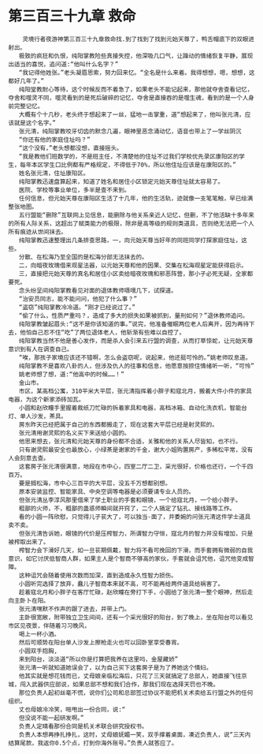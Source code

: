 # 第三百三十九章 救命
        灵境行者夜游神第三百三十九章救命找.到了找到了找到元始天尊了，鸭舌帽底下的双眼进射出。
       极致的疯狂和仇恨，纯阳掌教险些真接失控，他深吸几口气，让躁动的情绪恢复平静，展现出适当的喜悦，追问道:“他叫什么名字？”
       “我记得他姓张。”老头凝眉思索，努力回来忆。“全名是什么来着。我得想想，嗯，想想，这都好几年了。”
       纯阳堂教耐心等待，这个时候反而不着急了，如果老头不能记起来，那他就夺舍查看记忆，夺舍和噬灵不同，噬灵看到的是死后破碎的记忆，夺舍是直接吞的是噬生魂，看到的是一个人身前完整记忆。
       大概有个十几秒，老头终于想起来了一丝，猛地一击掌重，道“想起来了，他叫张元清，应该就是这个名字。”
       张元清，纯阳掌教咬牙切齿的默念几遍，眼神里恶念涌动忆，语音也带上了一学丝阴沉
       “你还有他的家庭住址吗？”
       “这个没有，”老头想都没想，直接摇头。
       “我是教他们班数学的，不是班主任，不清楚他的住址不过我们学校优先录区康阳区的学生，每年本区学生口比例都有严格规定，不得低于70%，所以他住址应该是在康阳区的。”
       姓名张元清，住址康阳区。
       纯阳掌教迅速盘算起来，知道了姓名和居住小区锁定元始天尊住址就太容易了。
       医院、学校等事业单位，多半是查不来到。
       任何信息，但元始天尊在康阳区生活了十几年，他的生活轨，迹就像一支笔笔触，早已绘满整张地图。
       五行盟能“删除”互联网上见信息，能删除与他关系亲近人记忆，但删，不了他活缺十多年来的所有人际关系，这超出了赋类能力的极限，除非是高等级的规则类道具，否则绝无法把一个人所有痕迹从世间抹去。
       纯阳掌教迅速整理出几条排查思路，一，向元始天尊当好年的同班同学打探家庭住址，这些。
       分散、在松海乃至全国的是松海分部无法抹去的。
       二，向暗夜玫瑰借来观星法器，以元始天尊和他的因果、交集在松海观星定能获得启示。
       三，直接把元始天尊的真名和居住小区卖给暗夜玫瑰和邪恶阵营，那小子必死无疑，全家都要死。
       念头纷呈间纯阳掌教看见对面的退体教师嗫嚅几下，试探道。
       “治安员同志，能不能问问，他犯了什么事？”
       “盗窃”纯阳掌教冷冷道。“刚才已经说过了。”
       “偷了什么，性质严重吗？，造成了多大的损失如果被抓到，量刑如何？”退休教师追问。
       纯阳掌教皱起眉头:“这不是你该知道的事。”说完，他准备催眠两位老人后离开，因为再待下去，他怕自己忍不住“吃”了两位退体老人，他斩渐有些难以自控了。
       纯阳掌教当然不他是善心发作，而是杀人会引来五行盟的调查，从而打草惊蛇，让元始天尊意识到有人在调查自己。
       “唉，那孩子家境应该还不错啊，怎么会盗窃呢，说起来，他还挺可怜的。”姚老师叹息道。
       纯阳掌教不是喜欢八卦的人，但涉及仇人的往事和信息，他愿意按捺住情绪听一听，“可怜”
       姚老师想了想，道:“他高中的时候……！”
       金山市。
       市区，某高档公寓，310平米大平层，张元清指挥着小胖子和寇北月，搬着大件小件的家具电器，为这个新家添砖加瓦。
       小圆和赵欣瞳手里握着裁纸刀忙碌的拆着家具和电器，高档冰箱、自动化洗衣机，智能台灯、单人沙发，茶具。
       房东昨天已经把属于自己的东西都搬走了，现在这套大平层已经是射灵熙的。
       张元清用谢灵熙的名义买下来送给小圆的。
       他思来想去，张元清和元始天尊的身份都不合适，关雅和他的关系人尽皆知，也不行。
       只有谢灵熙最安全也最放心，小绿茶是谢家的千金，谢大小姐购置房产，多稀松平常，没有人会刻意去查。
       这套房子张元清很满意，地段在市中心，四室二厅二卫，采光很好，价格也还行，一个千四百万。
       要是搁松海，市中心三百平的大平层，没五千万想都别想。
       原本安装监控、智能家具、中央空调等电器是必须要请专业人员的。
       但张元清丛李淳风那里借来了学土职业的手套和眼镜，一个给寇北月，一个给小胖子。
       粗鄙的火师，不，粗鄙的蛊惑师瞬间就开窍了，二个人搞定了钻孔、接线路等工作。
       看的小圆一阵欣慰，只觉得儿子苌大了，可以独当-面了，并委婉的问张元清这件学士道具卖不卖。
       但张元清告诉她，眼镜的代价是压榨智力，所谓智力守恒，寇北月的智力并没有增加，只是被榨取出来了。
       榨智力会下滑好几天，如一旦苌期佩戴，智力将不看可挽回的下滑，而手套拥有微弱的自我意识，如它讨厌低智商人群，如果主人是个智商不够高的家伙，手套就会诅咒他，诅咒他变成智障。
       这种诅咒会随着使用次数而加深，直到造成永久性智力损伤。
       小圆听完选择了放弃，蠢儿子智商本来就不高，可不能再给两件道具给祸害了。
       趁着寇北月和小胖子在客厅忙碌，赵欣瞳在旁打下手，小圆给了张元清一整个眼神，然后走向主卧卜在阳。
       张元清嘿默不作声的跟了进去，并带上门。
       主卧很宽敞，附带独立卫生间间，还有一个采光很好的阳台，到了晚上，坐在阳台可以看见市区见夜景，伴随着习习晚风，
       喝上一杯小酒。
       然后可顺势在阳台单人沙发上擦枪走火也可以回卧室享受春宵。
       小圆双手抱胸,
       来到阳台，淡淡道“所以你是打算把我养在这里吗，金屋藏娇”
       张元清一听就知道她误会了，以为自己买下这套房子是为了养她这个情妇。
       他其实就是想花钱而已，丈母娘亲临松海后，只花了三天就搞定了总部人，她直接飞往京城，闯入武器供应部说，如果总部不想和我们合作，那我们现在选择天罚也不晚。
       那位负责人起初丝毫不慌，说你们公司和总部签过协议不能把机关术卖给五行盟之外的任何组织。
       丈也母娘冷冷笑，啪甩出一份合同，说:“
       但没说不能一起研发啊。”
       负责人定晴看那份合同是机关术联合研究授权书。
       负责人本想再挣扎挣扎，这时，丈母娘妩媚一笑，双手撑着桌面，凑近负责人，说“三天内结算尾款，我返你0.5个点，打到你海外账号。”负责人就答应了。
